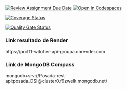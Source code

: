 [![Review Assignment Due Date](https://classroom.github.com/assets/deadline-readme-button-22041afd0340ce965d47ae6ef1cefeee28c7c493a6346c4f15d667ab976d596c.svg)](https://classroom.github.com/a/iigoPlD8)
[![Open in Codespaces](https://classroom.github.com/assets/launch-codespace-2972f46106e565e64193e422d61a12cf1da4916b45550586e14ef0a7c637dd04.svg)](https://classroom.github.com/open-in-codespaces?assignment_repo_id=19354616)

[![Coverage Status](https://coveralls.io/repos/github/ULL-ESIT-INF-DSI-2425/prct11-witcher-api-groupa/badge.svg?branch=main)](https://coveralls.io/github/ULL-ESIT-INF-DSI-2425/prct11-witcher-api-groupa?branch=main)

[![Quality Gate Status](https://sonarcloud.io/api/project_badges/measure?project=ULL-ESIT-INF-DSI-2425_prct11-witcher-api-groupa&metric=alert_status)](https://sonarcloud.io/summary/new_code?id=ULL-ESIT-INF-DSI-2425_prct11-witcher-api-groupa)

<h3><b> Link resultado de Render </b></h3>
https://prct11-witcher-api-groupa.onrender.com

<h3><b> Link de MongoDB Compass </b></h3>
mongodb+srv://Posada-rest-api:posada_DSI@cluster0.f9zwelk.mongodb.net/